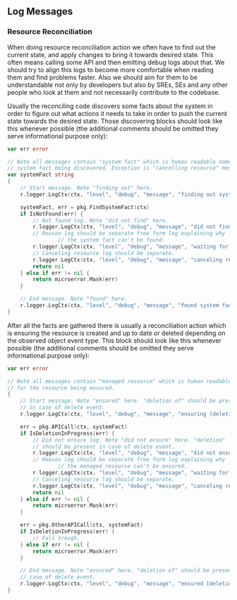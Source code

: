 ## Log Messages

### Resource Reconciliation

When doing resource reconciliation action we often have to find out the current
state, and apply changes to bring it towards desired state. This often means
calling some API and then emitting debug logs about that. We should try to
align this logs to become more comfortable when reading them and find problems
faster. Also we should aim for them to be understandable not only by developers
but also by SREs, SEs and any other people who look at them and not
necessarily contribute to the codebase.

Usually the reconciling code discovers some facts about the system in order to
figure out what actions it needs to take in order to push the current state
towards the desired state. Those discovering blocks should look like this
whenever possible (the additional comments should be omitted they serve
informational purpose only):

```go
var err error

// Note all messages contain "system fact" which is human readable name for the
// system fact being discovered. Exception is "cancelling resource" message.
var systemFact string
{
	// Start message. Note "finding out" here.
	r.logger.LogCtx(ctx, "level", "debug", "message", "finding out system fact")

	systemFact, err = pkg.FindSystemFact(ctx)
	if IsNotFound(err) {
		// Not found log. Note "did not find" here.
		r.logger.LogCtx(ctx, "level", "debug", "message", "did not find system fact")
		// Reason log should be separate free form log explaining why
                // the system fact can't be found.
		r.logger.LogCtx(ctx, "level", "debug", "message", "waiting for system fact to be created")
		// Canceling resource log should be separate.
		r.logger.LogCtx(ctx, "level", "debug", "message", "canceling resource")
		return nil
	} else if err != nil {
		return microerror.Mask(err)
	}

	// End message. Note "found" here.
	r.logger.LogCtx(ctx, "level", "debug", "message", "found system fact")
}
```

After all the facts are gathered there is usually a reconciliation action which
is ensuring the resource is created and up to date or deleted depending on the
observed object event type. This block should look like this whenever possible
(the additional comments should be omitted they serve informational purpose
only):

```go
var err error

// Note all messages contain "managed resource" which is human readable name
// for the resource being ensured.
{
	// Start message. Note "ensured" here. "deletion of" should be present
	// in case of delete event.
	r.logger.LogCtx(ctx, "level", "debug", "message", "ensuring [deletion of] managed resource")

	err = pkg.APICall(ctx, systemFact)
	if IsDeletionInProgress(err) {
		// Did not ensure log. Note "did not ensure" here. "deletion"
		// should be present in case of delete event.
		r.logger.LogCtx(ctx, "level", "debug", "message", "did not ensure [deletion] managed resource")
		// Reason log should be separate free form log explaining why
                // the managed resource can't be ensured.
		r.logger.LogCtx(ctx, "level", "debug", "message", "waiting for the API call to finish")
		// Canceling resource log should be separate.
		r.logger.LogCtx(ctx, "level", "debug", "message", "canceling resource")
		return nil
	} else if err != nil {
		return microerror.Mask(err)
	}

	err = pkg.OtherAPICall(ctx, systemFact)
	if IsDeletionInProgress(err) {
		// Fall trough.
	} else if err != nil {
		return microerror.Mask(err)
	}

	// End message. Note "ensured" here. "deletion of" should be present in
	// case of delete event.
	r.logger.LogCtx(ctx, "level", "debug", "message", "ensured [deletion of] managed resource is created")
}
```
